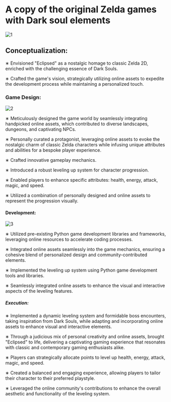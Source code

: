 <h1>A copy of the original Zelda games with Dark soul elements</h1>

![1](https://github.com/HassanMTS/Eclipsed/assets/150341521/765cb3a4-e1e0-48c8-a1d6-6b3f03a6b2ef)

<h2>Conceptualization:</h2>

∗ Envisioned "Eclipsed" as a nostalgic homage to classic Zelda 2D, enriched with the challenging essence of Dark Souls.

∗ Crafted the game's vision, strategically utilizing online assets to expedite the development process while maintaining a personalized touch.

<h3>Game Design:</h3>

![2](https://github.com/HassanMTS/Eclipsed/assets/150341521/9f7c0761-5295-45e3-95d0-876acaed4ce0)

∗ Meticulously designed the game world by seamlessly integrating handpicked online assets, which contributed to diverse landscapes, dungeons, and captivating NPCs.

∗ Personally curated a protagonist, leveraging online assets to evoke the nostalgic charm of classic Zelda characters while infusing unique attributes and abilities for a bespoke player experience.

∗ Crafted innovative gameplay mechanics.

∗ Introduced a robust leveling up system for character progression.

∗ Enabled players to enhance specific attributes: health, energy, attack, magic, and speed.

∗ Utilized a combination of personally designed and online assets to represent the progression visually.

<h4>Development:</h4>

![3](https://github.com/HassanMTS/Eclipsed/assets/150341521/1b2294f5-a4f8-4c44-b48f-afc84ec634d8)

∗ Utilized pre-existing Python game development libraries and frameworks, leveraging online resources to accelerate coding processes.

∗ Integrated online assets seamlessly into the game mechanics, ensuring a cohesive blend of personalized design and community-contributed elements.

∗ Implemented the leveling up system using Python game development tools and libraries.

∗ Seamlessly integrated online assets to enhance the visual and interactive aspects of the leveling features.

<h5>Execution:</h5>

∗ Implemented a dynamic leveling system and formidable boss encounters, taking inspiration from Dark Souls, while adapting and incorporating online assets to enhance visual and interactive elements.

∗ Through a judicious mix of personal creativity and online assets, brought "Eclipsed" to life, delivering a captivating gaming experience that resonates with classic and contemporary gaming enthusiasts alike.

∗ Players can strategically allocate points to level up health, energy, attack, magic, and speed.

∗ Created a balanced and engaging experience, allowing players to tailor their character to their preferred playstyle.

∗ Leveraged the online community's contributions to enhance the overall aesthetic and functionality of the leveling system.
